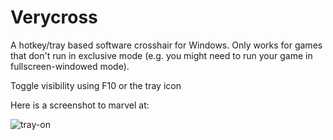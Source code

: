 # Verycross

A hotkey/tray based software crosshair for Windows. Only works for games that don't run in exclusive mode (e.g. you might need to run your game in fullscreen-windowed mode).

Toggle visibility using F10 or the tray icon

Here is a screenshot to marvel at:

![tray-on](https://user-images.githubusercontent.com/163439/176580428-39f2f35a-7a8c-4d00-af2e-0ac24af9d8e5.png)

